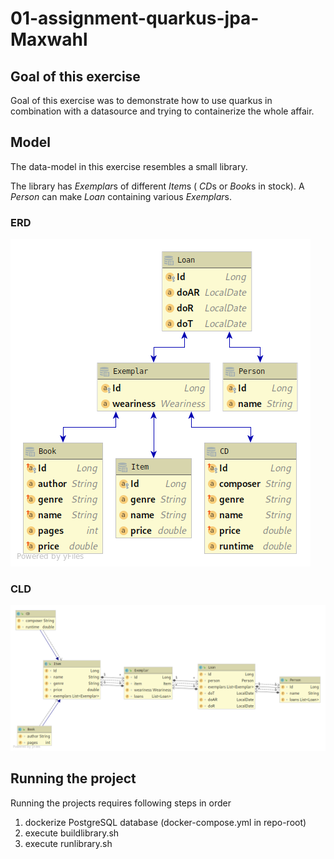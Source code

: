 # 01-assignment-quarkus-jpa-Maxwahl

## Goal of this exercise

Goal of this exercise was to demonstrate how to use quarkus in combination with a datasource
and trying to containerize the whole affair.

## Model

The data-model in this exercise resembles a small library.

The library has *Exemplar*s of different *Item*s ( *CD*s or *Book*s in stock).
A *Person* can make *Loan* containing various *Exemplar*s.

### ERD

<img src ="./images/ERD.png">

### CLD

<img src ="./images/CLD.png">

## Running the project

Running the projects requires following steps in order

1. dockerize PostgreSQL database (docker-compose.yml in repo-root)
2. execute buildlibrary.sh
3. execute runlibrary.sh